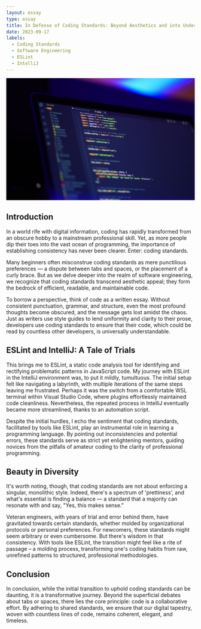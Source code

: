 ```yaml
---
layout: essay
type: essay
title: In Defense of Coding Standards: Beyond Aesthetics and into Understanding
date: 2023-09-17
labels:
  - Coding Standards
  - Software Engineering
  - ESLint
  - IntelliJ
---
```


![CodeStandard](../img/codestandard/codestandard.png)

## Introduction

In a world rife with digital information, coding has rapidly transformed from an obscure hobby to a mainstream professional skill. Yet, as more people dip their toes into the vast ocean of programming, the importance of establishing consistency has never been clearer. Enter: coding standards.

Many beginners often misconstrue coding standards as mere punctilious preferences — a dispute between tabs and spaces, or the placement of a curly brace. But as we delve deeper into the realm of software engineering, we recognize that coding standards transcend aesthetic appeal; they form the bedrock of efficient, readable, and maintainable code.

To borrow a perspective, think of code as a written essay. Without consistent punctuation, grammar, and structure, even the most profound thoughts become obscured, and the message gets lost amidst the chaos. Just as writers use style guides to lend uniformity and clarity to their prose, developers use coding standards to ensure that their code, which could be read by countless other developers, is universally understandable.

## ESLint and IntelliJ: A Tale of Trials

This brings me to ESLint, a static code analysis tool for identifying and rectifying problematic patterns in JavaScript code. My journey with ESLint in the IntelliJ environment was, to put it mildly, tumultuous. The initial setup felt like navigating a labyrinth, with multiple iterations of the same steps leaving me frustrated. Perhaps it was the switch from a comfortable WSL terminal within Visual Studio Code, where plugins effortlessly maintained code cleanliness. Nevertheless, the repeated process in IntelliJ eventually became more streamlined, thanks to an automation script.

Despite the initial hurdles, I echo the sentiment that coding standards, facilitated by tools like ESLint, play an instrumental role in learning a programming language. By pointing out inconsistencies and potential errors, these standards serve as strict yet enlightening mentors, guiding novices from the pitfalls of amateur coding to the clarity of professional programming.

## Beauty in Diversity

It's worth noting, though, that coding standards are not about enforcing a singular, monolithic style. Indeed, there's a spectrum of 'prettiness', and what's essential is finding a balance — a standard that a majority can resonate with and say, "Yes, this makes sense."

Veteran engineers, with years of trial and error behind them, have gravitated towards certain standards, whether molded by organizational protocols or personal preferences. For newcomers, these standards might seem arbitrary or even cumbersome. But there's wisdom in that consistency. With tools like ESLint, the transition might feel like a rite of passage – a molding process, transforming one's coding habits from raw, unrefined patterns to structured, professional methodologies.

## Conclusion

In conclusion, while the initial transition to uphold coding standards can be daunting, it is a transformative journey. Beyond the superficial debates about tabs or spaces, there lies the core principle: code is a collaborative effort. By adhering to shared standards, we ensure that our digital tapestry, woven with countless lines of code, remains coherent, elegant, and timeless.
